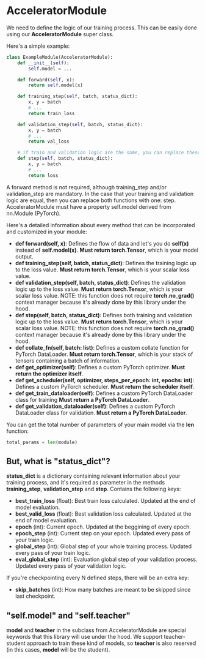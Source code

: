 # AcceleratorModule
We need to define the logic of our training process. This can be easily done using our **AcceleratorModule** super class.

Here's a simple example:
```python
class ExampleModule(AcceleratorModule):
    def __init__(self):
        self.model = ...

    def forward(self, x):
        return self.model(x)

    def training_step(self, batch, status_dict):
        x, y = batch
        # ...
        return train_loss

    def validation_step(self, batch, status_dict):
        x, y = batch
        # ...
        return val_loss

    # if train and validation logic are the same, you can replace these two methods with one:
    def step(self, batch, status_dict):
        x, y = batch
        # ...
        return loss
```

A forward method is not required, although training_step and/or validation_step are mandatory. In the case that your training and validation logic are equal, then you can replace both functions with one: step. AcceleratorModule must have a property self.model derived from nn.Module (PyTorch).

Here's a detailed information about every method that can be incorporated and customized in your module:
- **def forward(self, x)**: Defines the flow of data and let's you do **self(x)** instead of **self.model(x)**. **Must return torch.Tensor**, which is your model output.
- **def training_step(self, batch, status_dict)**: Defines the training logic up to the loss value. **Must return torch.Tensor**, which is your scalar loss value.
- **def validation_step(self, batch, status_dict)**: Defines the validation logic up to the loss value. **Must return torch.Tensor**, which is your scalar loss value. NOTE: this function does not require **torch.no_grad()** context manager because it's already done by this library under the hood.
- **def step(self, batch, status_dict)**: Defines both training and validation logic up to the loss value. **Must return torch.Tensor**, which is your scalar loss value. NOTE: this function does not require **torch.no_grad()** context manager because it's already done by this library under the hood.
- **def collate_fn(self, batch: list)**: Defines a custom collate function for PyTorch DataLoader. **Must return torch.Tensor**, which is your stack of tensors containing a batch of information.
- **def get_optimizer(self)**: Defines a custom PyTorch optimizer. **Must return the optimizer itself**.
- **def get_scheduler(self, optimizer, steps_per_epoch: int, epochs: int)**: Defines a custom PyTorch scheduler. **Must return the scheduler itself**.
- **def get_train_dataloader(self)**: Defines a custom PyTorch DataLoader class for training **Must return a PyTorch DataLoader**.
- **def get_validation_dataloader(self)**: Defines a custom PyTorch DataLoader class for validation. **Must return a PyTorch DataLoader**.

You can get the total number of parameters of your main model via the **len** function:
```python
total_params = len(module)
```

## But, what is "status_dict"?
**status_dict** is a dictionary containing relevant information about your training process, and it's required as parameter in the methods **training_step**, **validation_step** and **step**. Contains the following keys:
- **best_train_loss** (float): Best train loss calculated. Updated at the end of model evaluation.
- **best_valid_loss** (float): Best validation loss calculated. Updated at the end of model evaluation.
- **epoch** (int): Current epoch. Updated at the beggining of every epoch.
- **epoch_step** (int): Current step on your epoch. Updated every pass of your train logic.
- **global_step** (int): Global step of your whole training process. Updated every pass of your train logic.
- **eval_global_step** (int): Evaluation global step of your validation process. Updated every pass of your validation logic.

If you're checkpointing every N defined steps, there will be an extra key:
- **skip_batches** (int): How many batches are meant to be skipped since last checkpoint.

## "self.model" and "self.teacher"
**model** and **teacher** in the subclass from AcceleratorModule are special keywords that this library will use under the hood. We support teacher-student approach to train these kind of models, so **teacher** is also reserved (in this cases, **model** will be the student).
